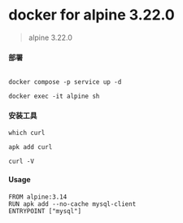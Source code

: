 # docker for alpine 3.22.0
> alpine 3.22.0

#### 部署
```shell

docker compose -p service up -d 

docker exec -it alpine sh

```

#### 安装工具
```shell
which curl

apk add curl

curl -V
```

#### Usage
```shell
FROM alpine:3.14
RUN apk add --no-cache mysql-client
ENTRYPOINT ["mysql"]
```

